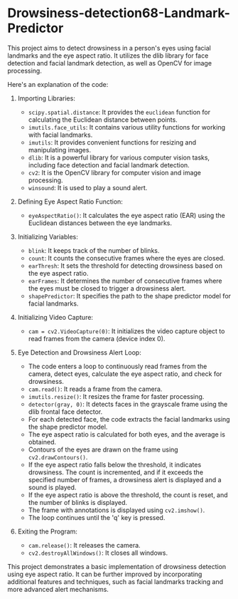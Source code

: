 # Drowsiness-detection68-Landmark-Predictor
This project aims to detect drowsiness in a person's eyes using facial landmarks and the eye aspect ratio. It utilizes the dlib library for face detection and facial landmark detection, as well as OpenCV for image processing.

Here's an explanation of the code:

1. Importing Libraries:
   - `scipy.spatial.distance`: It provides the `euclidean` function for calculating the Euclidean distance between points.
   - `imutils.face_utils`: It contains various utility functions for working with facial landmarks.
   - `imutils`: It provides convenient functions for resizing and manipulating images.
   - `dlib`: It is a powerful library for various computer vision tasks, including face detection and facial landmark detection.
   - `cv2`: It is the OpenCV library for computer vision and image processing.
   - `winsound`: It is used to play a sound alert.

2. Defining Eye Aspect Ratio Function:
   - `eyeAspectRatio()`: It calculates the eye aspect ratio (EAR) using the Euclidean distances between the eye landmarks.

3. Initializing Variables:
   - `blink`: It keeps track of the number of blinks.
   - `count`: It counts the consecutive frames where the eyes are closed.
   - `earThresh`: It sets the threshold for detecting drowsiness based on the eye aspect ratio.
   - `earFrames`: It determines the number of consecutive frames where the eyes must be closed to trigger a drowsiness alert.
   - `shapePredictor`: It specifies the path to the shape predictor model for facial landmarks.

4. Initializing Video Capture:
   - `cam = cv2.VideoCapture(0)`: It initializes the video capture object to read frames from the camera (device index 0).

5. Eye Detection and Drowsiness Alert Loop:
   - The code enters a loop to continuously read frames from the camera, detect eyes, calculate the eye aspect ratio, and check for drowsiness.
   - `cam.read()`: It reads a frame from the camera.
   - `imutils.resize()`: It resizes the frame for faster processing.
   - `detector(gray, 0)`: It detects faces in the grayscale frame using the dlib frontal face detector.
   - For each detected face, the code extracts the facial landmarks using the shape predictor model.
   - The eye aspect ratio is calculated for both eyes, and the average is obtained.
   - Contours of the eyes are drawn on the frame using `cv2.drawContours()`.
   - If the eye aspect ratio falls below the threshold, it indicates drowsiness. The count is incremented, and if it exceeds the specified number of frames, a drowsiness alert is displayed and a sound is played.
   - If the eye aspect ratio is above the threshold, the count is reset, and the number of blinks is displayed.
   - The frame with annotations is displayed using `cv2.imshow()`.
   - The loop continues until the 'q' key is pressed.

6. Exiting the Program:
   - `cam.release()`: It releases the camera.
   - `cv2.destroyAllWindows()`: It closes all windows.

This project demonstrates a basic implementation of drowsiness detection using eye aspect ratio. It can be further improved by incorporating additional features and techniques, such as facial landmarks tracking and more advanced alert mechanisms.
